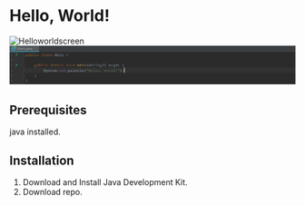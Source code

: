 # Hello, World! 
![Helloworldscreen](main/helloworldscreen.PNG)
![Alt Text](https://github.com/Studgit/wissenschaftlichesArbeiten/blob/main/helloworldscreen.PNG)

## Prerequisites
java installed.

## Installation
1. Download and Install Java Development Kit.
1. Download repo.
